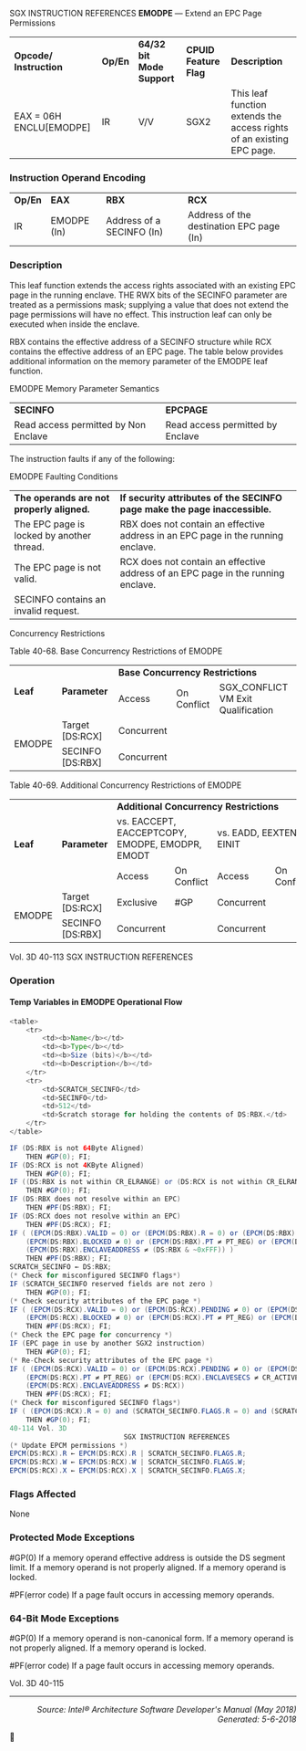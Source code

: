 SGX INSTRUCTION REFERENCES
<b>EMODPE</b> — Extend an EPC Page Permissions
<table>
	<tr>
		<td><b>Opcode/ Instruction</b></td>
		<td><b>Op/En</b></td>
		<td><b>64/32 bit Mode Support</b></td>
		<td><b>CPUID Feature Flag</b></td>
		<td><b>Description</b></td>
	</tr>
	<tr>
		<td>EAX = 06H ENCLU[EMODPE]</td>
		<td>IR</td>
		<td>V/V</td>
		<td>SGX2</td>
		<td>This leaf function extends the access rights of an existing EPC page.</td>
	</tr>
</table>


### Instruction Operand Encoding
<table>
	<tr>
		<td><b>Op/En</b></td>
		<td><b>EAX</b></td>
		<td><b>RBX</b></td>
		<td><b>RCX</b></td>
	</tr>
	<tr>
		<td>IR</td>
		<td>EMODPE (In)</td>
		<td>Address of a SECINFO (In)</td>
		<td>Address of the destination EPC page (In)</td>
	</tr>
</table>


### Description
This leaf function extends the access rights associated with an existing EPC page in the running enclave. THE RWX
bits of the SECINFO parameter are treated as a permissions mask; supplying a value that does not extend the page
permissions will have no effect. This instruction leaf can only be executed when inside the enclave.

RBX contains the effective address of a SECINFO structure while RCX contains the effective address of an EPC
page. The table below provides additional information on the memory parameter of the EMODPE leaf function.

EMODPE Memory Parameter Semantics
<table>
	<tr>
		<td><b>SECINFO</b></td>
		<td><b>EPCPAGE</b></td>
	</tr>
	<tr>
		<td>Read access permitted by Non Enclave</td>
		<td>Read access permitted by Enclave</td>
	</tr>
</table>

The instruction faults if any of the following:

EMODPE Faulting Conditions
<table>
	<tr>
		<td><b>The operands are not properly aligned.</b></td>
		<td><b>If security attributes of the SECINFO page make the page inaccessible.</b></td>
	</tr>
	<tr>
		<td>The EPC page is locked by another thread.</td>
		<td>RBX does not contain an effective address in an EPC page in the running enclave.</td>
	</tr>
	<tr>
		<td>The EPC page is not valid.</td>
		<td>RCX does not contain an effective address of an EPC page in the running enclave.</td>
	</tr>
	<tr>
		<td>SECINFO contains an invalid request.</td>
		<td></td>
	</tr>
</table>

Concurrency Restrictions

Table 40-68.  Base Concurrency Restrictions of EMODPE
<table>
	<tr>
		<td rowspan=2><b>Leaf</b></td>
		<td rowspan=2><b>Parameter</b></td>
		<td colspan=3><b>Base Concurrency Restrictions</b></td>
	</tr>
	<tr>
		<td>Access</td>
		<td>On Conflict</td>
		<td>SGX_CONFLICT VM Exit Qualification</td>
	</tr>
	<tr>
		<td rowspan=2>EMODPE</td>
		<td>Target [DS:RCX]</td>
		<td>Concurrent</td>
		<td></td>
		<td></td>
	</tr>
	<tr>
		<td>SECINFO [DS:RBX]</td>
		<td>Concurrent</td>
		<td></td>
		<td></td>
	</tr>
</table>

Table 40-69.  Additional Concurrency Restrictions of EMODPE
<table>
	<tr>
		<td rowspan=3><b>Leaf</b></td>
		<td rowspan=3><b>Parameter</b></td>
		<td colspan=6><b>Additional Concurrency Restrictions</b></td>
	</tr>
	<tr>
		<td colspan=2>vs. EACCEPT, EACCEPTCOPY, EMODPE, EMODPR, EMODT</td>
		<td colspan=2>vs. EADD, EEXTEND, EINIT</td>
		<td colspan=2>vs. ETRACK, ETRACKC</td>
	</tr>
	<tr>
		<td>Access</td>
		<td>On Conflict</td>
		<td>Access</td>
		<td>On Conflict</td>
		<td>Access</td>
		<td>On Conflict</td>
	</tr>
	<tr>
		<td rowspan=2>EMODPE</td>
		<td>Target [DS:RCX]</td>
		<td>Exclusive</td>
		<td>#GP</td>
		<td>Concurrent</td>
		<td></td>
		<td>Concurrent</td>
		<td></td>
	</tr>
	<tr>
		<td>SECINFO [DS:RBX]</td>
		<td>Concurrent</td>
		<td></td>
		<td>Concurrent</td>
		<td></td>
		<td>Concurrent</td>
		<td></td>
	</tr>
</table>

Vol. 3D 40-113
SGX INSTRUCTION REFERENCES

### Operation


#### Temp Variables in EMODPE Operational Flow
```java
<table>
	<tr>
		<td><b>Name</b></td>
		<td><b>Type</b></td>
		<td><b>Size (bits)</b></td>
		<td><b>Description</b></td>
	</tr>
	<tr>
		<td>SCRATCH_SECINFO</td>
		<td>SECINFO</td>
		<td>512</td>
		<td>Scratch storage for holding the contents of DS:RBX.</td>
	</tr>
</table>

IF (DS:RBX is not 64Byte Aligned)
    THEN #GP(0); FI;
IF (DS:RCX is not 4KByte Aligned)
    THEN #GP(0); FI;
IF ((DS:RBX is not within CR_ELRANGE) or (DS:RCX is not within CR_ELRANGE) )
    THEN #GP(0); FI;
IF (DS:RBX does not resolve within an EPC) 
    THEN #PF(DS:RBX); FI;
IF (DS:RCX does not resolve within an EPC) 
    THEN #PF(DS:RCX); FI;
IF ( (EPCM(DS:RBX).VALID = 0) or (EPCM(DS:RBX).R = 0) or (EPCM(DS:RBX).PENDING ≠ 0) or (EPCM(DS:RBX).MODIFIED ≠ 0) or
    (EPCM(DS:RBX).BLOCKED ≠ 0) or (EPCM(DS:RBX).PT ≠ PT_REG) or (EPCM(DS:RBX).ENCLAVESECS ≠ CR_ACTIVE_SECS) or
    (EPCM(DS:RBX).ENCLAVEADDRESS ≠ (DS:RBX & ~0xFFF)) )
    THEN #PF(DS:RBX); FI;
SCRATCH_SECINFO ← DS:RBX;
(* Check for misconfigured SECINFO flags*)
IF (SCRATCH_SECINFO reserved fields are not zero ) 
    THEN #GP(0); FI;
(* Check security attributes of the EPC page *)
IF ( (EPCM(DS:RCX).VALID = 0) or (EPCM(DS:RCX).PENDING ≠ 0) or (EPCM(DS:RCX).MODIFIED ≠ 0) or 
    (EPCM(DS:RCX).BLOCKED ≠ 0) or (EPCM(DS:RCX).PT ≠ PT_REG) or (EPCM(DS:RCX).ENCLAVESECS ≠ CR_ACTIVE_SECS) )
    THEN #PF(DS:RCX); FI;
(* Check the EPC page for concurrency *)
IF (EPC page in use by another SGX2 instruction) 
    THEN #GP(0); FI;
(* Re-Check security attributes of the EPC page *)
IF ( (EPCM(DS:RCX).VALID = 0) or (EPCM(DS:RCX).PENDING ≠ 0) or (EPCM(DS:RCX).MODIFIED ≠ 0) or 
    (EPCM(DS:RCX).PT ≠ PT_REG) or (EPCM(DS:RCX).ENCLAVESECS ≠ CR_ACTIVE_SECS) or
    (EPCM(DS:RCX).ENCLAVEADDRESS ≠ DS:RCX))
    THEN #PF(DS:RCX); FI;
(* Check for misconfigured SECINFO flags*)
IF ( (EPCM(DS:RCX).R = 0) and (SCRATCH_SECINFO.FLAGS.R = 0) and (SCRATCH_SECINFO.FLAGS.W ≠ 0) ) 
    THEN #GP(0); FI;
40-114 Vol. 3D
                            SGX INSTRUCTION REFERENCES
(* Update EPCM permissions *)
EPCM(DS:RCX).R ← EPCM(DS:RCX).R | SCRATCH_SECINFO.FLAGS.R;
EPCM(DS:RCX).W ← EPCM(DS:RCX).W | SCRATCH_SECINFO.FLAGS.W;
EPCM(DS:RCX).X ← EPCM(DS:RCX).X | SCRATCH_SECINFO.FLAGS.X;
```
### Flags Affected
None

### Protected Mode Exceptions

<p>#GP(0)
If a memory operand effective address is outside the DS segment limit.
If a memory operand is not properly aligned.
If a memory operand is locked.
<p>#PF(error code)
If a page fault occurs in accessing memory operands.

### 64-Bit Mode Exceptions

<p>#GP(0)
If a memory operand is non-canonical form.
If a memory operand is not properly aligned.
If a memory operand is locked.
<p>#PF(error code)
If a page fault occurs in accessing memory operands.

Vol. 3D 40-115

 --- 
<p align="right"><i>Source: Intel® Architecture Software Developer's Manual (May 2018)<br>Generated: 5-6-2018</i></p>
